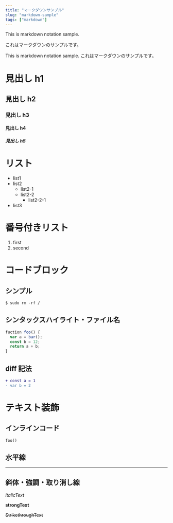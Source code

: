 ```yaml
---
title: "マークダウンサンプル"
slug: "markdown-sample"
tags: ["markdown"]
---
```


This is markdown notation sample.

これはマークダウンのサンプルです。

This is markdown notation sample.
これはマークダウンのサンプルです。

# 見出し h1

## 見出し h2

### 見出し h3

#### 見出し h4

##### 見出し h5

# リスト
- list1
- list2
  - list2-1
  - list2-2
    - list2-2-1
- list3

# 番号付きリスト
1. first
2. second

# コードブロック
## シンプル

```
$ sudo rm -rf /
```

## シンタックスハイライト・ファイル名

```js [sample.js]
fuction foo() {
  var a = bar();
  const b = 12;
  return a + b;
}
```

## diff 記法

```diff
+ const a = 1
- var b = 2
```

# テキスト装飾
## インラインコード

`foo()`

## 水平線

---

## 斜体・強調・取り消し線

*italicText*

**strongText**

~~StrikethroughText~~